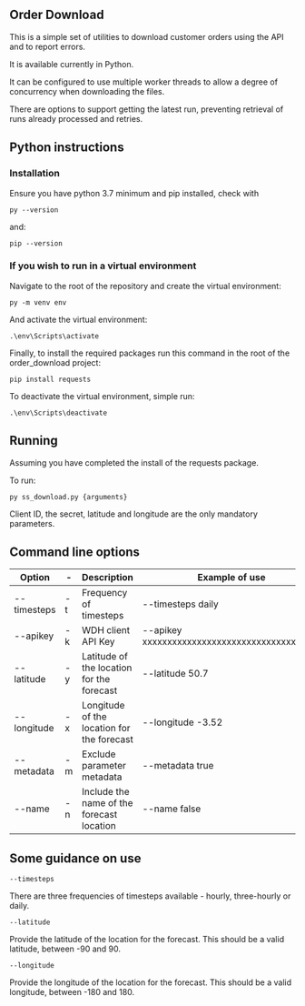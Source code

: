 ## Order Download

This is a simple set of utilities to download customer orders using the API and to report errors.

It is available currently in Python.

It can be configured to use multiple worker threads to allow a degree of concurrency when downloading the files.

There are options to support getting the latest run, preventing retrieval of runs already processed and retries.

## Python instructions

### Installation

Ensure you have python 3.7 minimum and pip installed, check with
```
py --version
```
and:

```
pip --version
```

### If you wish to run in a virtual environment

Navigate to the root of the repository and create the virtual environment:
```
py -m venv env
```
And activate the virtual environment:

```
.\env\Scripts\activate
```

Finally, to install the required packages run this command in the root of the order_download project:
```
pip install requests
```

To deactivate the virtual environment, simple run:
```
.\env\Scripts\deactivate
```

## Running

Assuming you have completed the install of the requests package.

To run:
```
py ss_download.py {arguments}
```
Client ID, the secret, latitude and longitude are the only mandatory parameters.

## Command line options

| Option      | -    | Description                                | Example of use                                | Default |
|-------------|------|--------------------------------------------|-----------------------------------------------|-------- |
| --timesteps | -t   | Frequency of timesteps                     | --timesteps daily                             | hourly         |  
| --apikey    | -k   | WDH client API Key                         | --apikey xxxxxxxxxxxxxxxxxxxxxxxxxxxxxxxxxxxx |         |  
| --latitude  | -y   | Latitude of the location for the forecast  | --latitude 50.7                               |         |  
| --longitude | -x   | Longitude of the location for the forecast | --longitude -3.52                             |    |  
| --metadata  | -m   | Exclude parameter metadata                 | --metadata true                               | False       |  
| --name      | -n   | Include the name of the forecast location  | --name false                                  | True   | 

## Some guidance on use

```
--timesteps 
```

There are three frequencies of timesteps available - hourly, three-hourly or daily.

```
--latitude
```

Provide the latitude of the location for the forecast. This should be a valid latitude, between -90 and 90. 

```
--longitude
```

Provide the longitude of the location for the forecast. This should be a valid longitude, between -180 and 180. 


